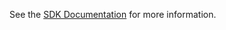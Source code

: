 See the [SDK Documentation](https://docs.testfairy.com/SDK/Exception_Logging.html#android) for more information.
